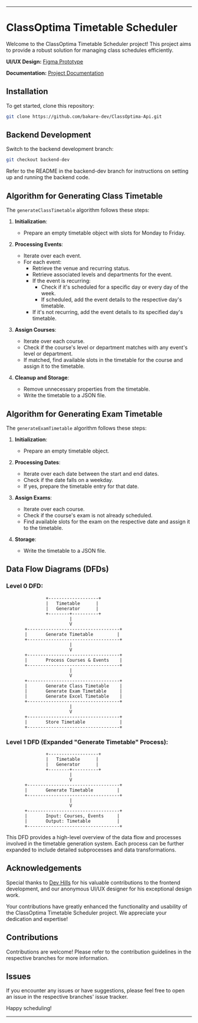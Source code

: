 
---

# ClassOptima Timetable Scheduler

Welcome to the ClassOptima Timetable Scheduler project! This project aims to provide a robust solution for managing class schedules efficiently.

**UI/UX Design:** [Figma Prototype](https://www.figma.com/file/K4Xk5k7pIX8aeQqmvYSTeB/Untitled?type=design&node-id=0%3A1&mode=design&t=ONkkH4hsu1aG3UIk-1)

**Documentation:** [Project Documentation](https://docs.google.com/document/d/11n_TYFEynqpTnvAOKrJC-x9fNOyhIy7l/edit?usp=drive_link&ouid=105202207662230114941&rtpof=true&sd=true)

## Installation

To get started, clone this repository:

```bash
git clone https://github.com/bakare-dev/ClassOptima-Api.git
```

## Backend Development

Switch to the backend development branch:

```bash
git checkout backend-dev
```

Refer to the README in the backend-dev branch for instructions on setting up and running the backend code.

## Algorithm for Generating Class Timetable

The `generateClassTimetable` algorithm follows these steps:

1. **Initialization**:
   - Prepare an empty timetable object with slots for Monday to Friday.

2. **Processing Events**:
   - Iterate over each event.
   - For each event:
     - Retrieve the venue and recurring status.
     - Retrieve associated levels and departments for the event.
     - If the event is recurring:
       - Check if it's scheduled for a specific day or every day of the week.
       - If scheduled, add the event details to the respective day's timetable.
     - If it's not recurring, add the event details to its specified day's timetable.

3. **Assign Courses**:
   - Iterate over each course.
   - Check if the course's level or department matches with any event's level or department.
   - If matched, find available slots in the timetable for the course and assign it to the timetable.

4. **Cleanup and Storage**:
   - Remove unnecessary properties from the timetable.
   - Write the timetable to a JSON file.

## Algorithm for Generating Exam Timetable

The `generateExamTimetable` algorithm follows these steps:

1. **Initialization**:
   - Prepare an empty timetable object.

2. **Processing Dates**:
   - Iterate over each date between the start and end dates.
   - Check if the date falls on a weekday.
   - If yes, prepare the timetable entry for that date.

3. **Assign Exams**:
   - Iterate over each course.
   - Check if the course's exam is not already scheduled.
   - Find available slots for the exam on the respective date and assign it to the timetable.

4. **Storage**:
   - Write the timetable to a JSON file.

## Data Flow Diagrams (DFDs)

### Level 0 DFD:

```
               +-------------------+
               |   Timetable      |
               |   Generator      |
               +--------+----------+
                        |
                        V
       +-----------------------------------+
       |       Generate Timetable         |
       +-----------------------------------+
                        |
                        V
       +-----------------------------------+
       |       Process Courses & Events    |
       +-----------------------------------+
                        |
                        V
       +-----------------------------------+
       |       Generate Class Timetable    |
       |       Generate Exam Timetable     |
       |       Generate Excel Timetable    |
       +-----------------------------------+
                        |
                        V
       +-----------------------------------+
       |       Store Timetable             |
       +-----------------------------------+
```

### Level 1 DFD (Expanded "Generate Timetable" Process):

```
               +-------------------+
               |   Timetable      |
               |   Generator      |
               +--------+----------+
                        |
                        V
       +-----------------------------------+
       |       Generate Timetable         |
       +-----------------------------------+
                        |
                        V
       +-----------------------------------+
       |       Input: Courses, Events     |
       |       Output: Timetable          |
       +-----------------------------------+
```

This DFD provides a high-level overview of the data flow and processes involved in the timetable generation system. Each process can be further expanded to include detailed subprocesses and data transformations.

## Acknowledgements

Special thanks to [Dev Hills](https://github.com/dev-hills) for his valuable contributions to the frontend development, and our anonymous UI/UX designer for his exceptional design work.

Your contributions have greatly enhanced the functionality and usability of the ClassOptima Timetable Scheduler project. We appreciate your dedication and expertise!

## Contributions

Contributions are welcome! Please refer to the contribution guidelines in the respective branches for more information.

## Issues

If you encounter any issues or have suggestions, please feel free to open an issue in the respective branches' issue tracker.

Happy scheduling!

---
